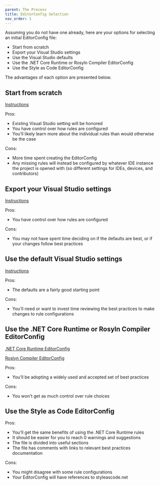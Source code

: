 ```yaml
---
parent: The Process
title: EditorConfig Selection
nav_order: 1
---
```


Assuming you do not have one already, here are your options for selecting an initial EditorConfig file:

* Start from scratch
* Export your Visual Studio settings
* Use the Visual Studio defaults
* Use the .NET Core Runtime or Rosyln Compiler EditorConfig
* Use the Style as Code EditorConfig

The advantages of each option are presented below.

## Start from scratch

[Instructions](https://docs.microsoft.com/visualstudio/ide/create-portable-custom-editor-options?view=vs-2019#add-and-remove-editorconfig-files)

Pros:

* Existing Visual Studio setting will be honored
* You have control over how rules are configured
* You'll likely learn more about the individual rules than would otherwise be the case

Cons:

* More time spent creating the EditorConfig
* Any missing rules will instead be configured by whatever IDE instance the project is opened with (so different settings for IDEs, devices, and contributors)

## Export your Visual Studio settings

[Instructions](https://docs.microsoft.com/visualstudio/ide/code-styles-and-code-cleanup?view=vs-2019#code-styles-in-editorconfig-files)

Pros:

* You have control over how rules are configured

Cons:

* You may not have spent time deciding on if the defaults are best, or if your changes follow best practices

## Use the default Visual Studio settings

[Instructions](https://docs.microsoft.com/visualstudio/ide/create-portable-custom-editor-options?view=vs-2019#add-and-remove-editorconfig-files)

Pros:

* The defaults are a fairly good starting point

Cons:

* You'll need or want to invest time reviewing the best practices to make changes to rule configurations

## Use the .NET Core Runtime or Rosyln Compiler EditorConfig

[.NET Core Runtime EditorConfig](https://raw.githubusercontent.com/dotnet/runtime/master/.editorconfig)

[Roslyn Compiler EditorConfig](https://raw.githubusercontent.com/dotnet/roslyn/master/.editorconfig)

Pros:

* You'll be adopting a widely used and accepted set of best practices

Cons:

* You won't get as much control over rule choices

## Use the Style as Code EditorConfig

Pros:

* You'll get the same benefits of using the .NET Core Runtime rules
* It should be easier for you to reach 0 warnings and suggestions
* The file is divided into useful sections
* The file has comments with links to relevant best practices documentation

Cons:

* You might disagree with some rule configurations
* Your EditorConfig will have references to styleascode.net